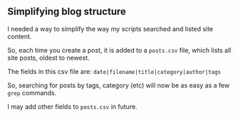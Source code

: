 

## Simplifying blog structure

I needed a way to simplify the way my scripts searched and listed site content.

So, each time you create a post, it is added to a `posts.csv` file, which lists all site posts, oldest to newest.

The fields in this csv file are: `date|filename|title|category|author|tags`

So, searching for posts by tags, category (etc) will now be as easy as a few `grep` commands.

I may add other fields to `posts.csv` in future.
